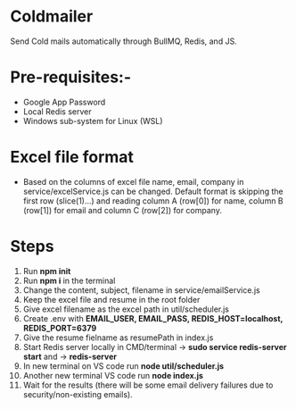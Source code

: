 # Coldmailer

Send Cold mails automatically through BullMQ, Redis, and JS.

# Pre-requisites:-

- Google App Password
- Local Redis server
- Windows sub-system for Linux (WSL)

# Excel file format

- Based on the columns of excel file name, email, company in service/excelService.js can be changed. Default format is skipping the first row (slice(1)...) and reading column A (row[0]) for name, column B (row[1]) for email and column C (row[2]) for company.

# Steps

1. Run **npm init**
2. Run **npm i** in the terminal
3. Change the content, subject, filename in service/emailService.js
4. Keep the excel file and resume in the root folder
5. Give excel filename as the excel path in util/scheduler.js
6. Create .env with **EMAIL_USER, EMAIL_PASS, REDIS_HOST=localhost, REDIS_PORT=6379**
7. Give the resume fielname as resumePath in index.js
8. Start Redis server locally in CMD/terminal -> **sudo service redis-server start** and -> **redis-server**
9. In new terminal on VS code run **node util/scheduler.js**
10. Another new terminal VS code run **node index.js**
11. Wait for the results (there will be some email delivery failures due to security/non-existing emails).
